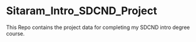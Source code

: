 # Sitaram_Intro_SDCND_Project
This Repo contains the project data for completing my SDCND intro degree course.
